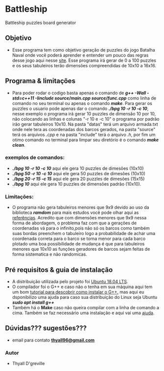 # Battleship
Battleship puzzles board generator 


## Objetivo
- Esse programa tem como objetivo geração de puzzles do jogo Batalha Naval onde você poderá aprender e entender um pouco das regras desse jogo aqui nesse [site](https://en.wikipedia.org/wiki/Battleship_(puzzle)). Esse programa irá gerar de 0 a 100 puzzles e os seus tabuleiros terão dimensões compreendidas de 10x10 a 16x16.

## Programa & limitações
- Para poder rodar o codigo basta apenas o comando de **_g++ -Wall -std=c++11 -Iinclude source/main.cpp source/func.cpp_** como linha de comando no seu terminal
ou apenas o comando **_make_**. Para gerar os puzzles o usuario pode apenas dar o comando **_./bpg 10 -r 10 -c 10_**, nesse exemplo o programa irá gerar 10 puzzles de dimensão 10 por 10, não colocando as linhas e colunas "-r 10 e -c 10" o programa por padrão irão gerar tabuleiros 10x10. Na pasta "datas" terá um arquivo armada.txt onde nele tera as coordenadas dos barcos gerados, na pasta "source" terá os arquivos _.cpp_ e na pasta "include" terá o arquivo _.h_, por fim um otimo comando no terminal para limpar seu diretório é o comando **_make clean_**.

### exemplos de comandos:
* **_./bpg 10 -r 10 -c 10_** aqui ele gera 10 puzzles de dimesões (10x10)
* **_./bpg 50 -r 10 -c 10_** aqui ele gera 50 puzzles de dimesões (10x10)
* **_./bpg 20 -r 15 -c 15_** aqui ele gera 20 puzzles de dimesões (15x15)
* **_./bpg 10_** aqui ele gera 10 puzzles de dimensões padrão (10x10).

### Limitações:
- O programa não gera tabuleiros menores que 9x9 devido ao uso da biblioteca **_ramdom_** para mais estudos você pode olhar aqui as [referências](http://www.cplusplus.com/reference/random/). Acredito que com dimensões menores que 9x9 nessa forma de abordagem, o problema faz com que a gerações de coordenadas vá para o infinito,pois não só os barcos como também suas bordas preenchem o tabuleiro logo a probabilidade de achar uma coordenada correta para o barco se torna menor para cada barco plotado uma boa possibilidade de mudança é que para tabuleiros menores que 10x10 as funções geradores de barcos sejam feitas de forma sistematica e não randomicas.

## Pré requisitos & guia de instalação
- A distribuição utilizada pelo projeto foi [Ubuntu 18.04 LTS](https://ubuntu.com/download/desktop).
- O compilador foi o G++ e caso não o tenha em sua máquina aqui tem um bom [tutorial para descobrir como instalar o G++.](https://stackoverflow.com/questions/46254629/how-can-install-cpp-compiler-on-ubuntu-terminal) mas aqui eu dsponibilizo uma ajuda para caso sua distribuição do Linux seja Ubuntu **_sudo apt install g++_**
- Também há o **Make** caso não queira compilar com a linha de comando a cima. Também se faz necessário uma instalação e aqui vai uma [ajuda](https://www.cyberciti.biz/faq/howto-installing-gnu-c-compiler-development-environment-on-ubuntu/).

## Dúvidas??? sugestões???
- email para contato **thyall96@gmail.com**

### Autor
  - Thyall D'greville
